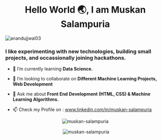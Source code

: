 
### <h1 align="center">Hello World :earth_asia:, I am Muskan Salampuria</h1>

<p align="left"> <img src="https://komarev.com/ghpvc/?username=anandujjwal03" alt="anandujjwal03" /> </p>
<h3>I like experimenting with new technologies, building small projects, and occassionally joining hackathons.</h3>

- 🌱 I’m currently learning <b>Data Science.</b>

- 👯 I’m looking to collaborate on <b>Different Machine Learning Projects, Web Development</b>

- 💬 Ask me about <b>Front End Development (HTML, CSS) & Machine Learning Algorithms.</b>

- 📫 Check my Profile on : www.linkedin.com/in/muskan-salampuria


<p align="center"><img align="center" src="https://github-readme-stats.vercel.app/api/top-langs/?username=muskan-salampuria&layout=compact&hide=html" alt="muskan-salampuria" /> </p>
<p align="center">&nbsp;<img align="center" src="https://github-readme-stats.vercel.app/api?username=muskan-salampuria&show_icons=true" alt="muskan-salampuria" /></p>
